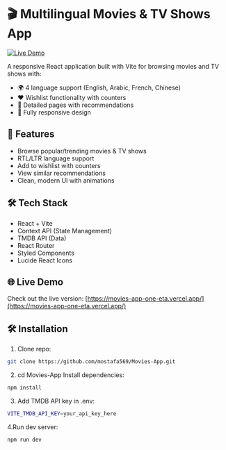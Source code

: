 # 🎬 Multilingual Movies & TV Shows App

[![Live Demo](https://img.shields.io/badge/demo-live-green)](https://movies-app-one-eta.vercel.app/)

A responsive React application built with Vite for browsing movies and TV shows with:
- 🌍 4 language support (English, Arabic, French, Chinese)
- ❤️ Wishlist functionality with counters
- 🎥 Detailed pages with recommendations
- 📱 Fully responsive design

## 🚀 Features

- Browse popular/trending movies & TV shows
- RTL/LTR language support
- Add to wishlist with counters
- View similar recommendations
- Clean, modern UI with animations

## 🛠️ Tech Stack

- React + Vite
- Context API (State Management)
- TMDB API (Data)
- React Router 
- Styled Components
- Lucide React Icons
 

## 🌐 Live Demo

Check out the live version: [https://movies-app-one-eta.vercel.app/](https://movies-app-one-eta.vercel.app/)

## 🛠️ Installation

1. Clone repo:
```bash
git clone https://github.com/mostafa569/Movies-App.git
```
2. cd Movies-App
Install dependencies:
```bash
npm install
```
3. Add TMDB API key in .env:
 ```bash  
VITE_TMDB_API_KEY=your_api_key_here
```
4.Run dev server:
```bash
npm run dev
```
